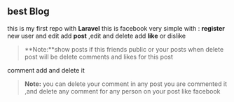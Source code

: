 ## best Blog
 this is my first repo with **Laravel**
 this is facebook very simple with :
 **register** new user and edit
  add **post** ,edit and delete
   add **like** or dislike
  
   > **Note:**show posts if this friends public or your posts 
   >  when delete post will be delete comments and likes for this post
 
 comment add and delete it 
  > **Note:** you can delete your comment in any post you are commented it ,and delete any comment for any person on your post like facebook
